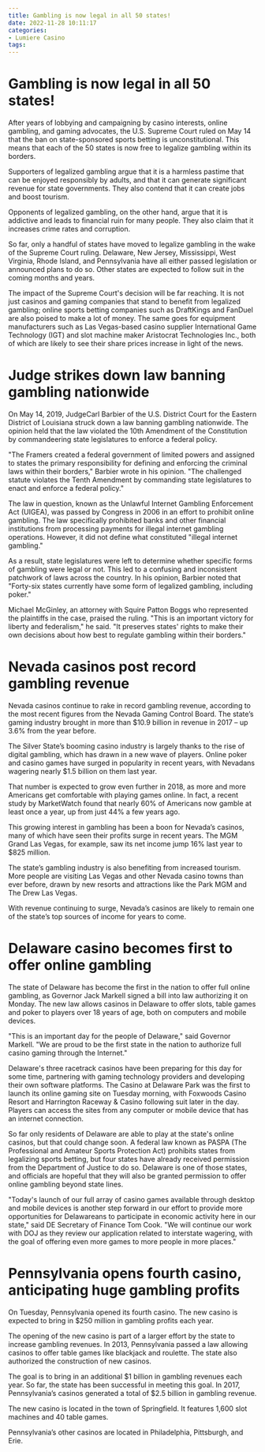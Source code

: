 ```yaml
---
title: Gambling is now legal in all 50 states!
date: 2022-11-28 10:11:17
categories:
- Lumiere Casino
tags:
---
```



#  Gambling is now legal in all 50 states!

After years of lobbying and campaigning by casino interests, online gambling, and gaming advocates, the U.S. Supreme Court ruled on May 14 that the ban on state-sponsored sports betting is unconstitutional. This means that each of the 50 states is now free to legalize gambling within its borders.

Supporters of legalized gambling argue that it is a harmless pastime that can be enjoyed responsibly by adults, and that it can generate significant revenue for state governments. They also contend that it can create jobs and boost tourism.

Opponents of legalized gambling, on the other hand, argue that it is addictive and leads to financial ruin for many people. They also claim that it increases crime rates and corruption.

So far, only a handful of states have moved to legalize gambling in the wake of the Supreme Court ruling. Delaware, New Jersey, Mississippi, West Virginia, Rhode Island, and Pennsylvania have all either passed legislation or announced plans to do so. Other states are expected to follow suit in the coming months and years.

The impact of the Supreme Court's decision will be far reaching. It is not just casinos and gaming companies that stand to benefit from legalized gambling; online sports betting companies such as DraftKings and FanDuel are also poised to make a lot of money. The same goes for equipment manufacturers such as Las Vegas-based casino supplier International Game Technology (IGT) and slot machine maker Aristocrat Technologies Inc., both of which are likely to see their share prices increase in light of the news.

#  Judge strikes down law banning gambling nationwide

On May 14, 2019, JudgeCarl Barbier of the U.S. District Court for the Eastern District of Louisiana struck down a law banning gambling nationwide. The opinion held that the law violated the 10th Amendment of the Constitution by commandeering state legislatures to enforce a federal policy.

"The Framers created a federal government of limited powers and assigned to states the primary responsibility for defining and enforcing the criminal laws within their borders," Barbier wrote in his opinion. "The challenged statute violates the Tenth Amendment by commanding state legislatures to enact and enforce a federal policy."

The law in question, known as the Unlawful Internet Gambling Enforcement Act (UIGEA), was passed by Congress in 2006 in an effort to prohibit online gambling. The law specifically prohibited banks and other financial institutions from processing payments for illegal internet gambling operations. However, it did not define what constituted "illegal internet gambling."

As a result, state legislatures were left to determine whether specific forms of gambling were legal or not. This led to a confusing and inconsistent patchwork of laws across the country. In his opinion, Barbier noted that "Forty-six states currently have some form of legalized gambling, including poker."

Michael McGinley, an attorney with Squire Patton Boggs who represented the plaintiffs in the case, praised the ruling. "This is an important victory for liberty and federalism," he said. "It preserves states' rights to make their own decisions about how best to regulate gambling within their borders."

#  Nevada casinos post record gambling revenue

Nevada casinos continue to rake in record gambling revenue, according to the most recent figures from the Nevada Gaming Control Board. The state’s gaming industry brought in more than $10.9 billion in revenue in 2017 – up 3.6% from the year before.

The Silver State’s booming casino industry is largely thanks to the rise of digital gambling, which has drawn in a new wave of players. Online poker and casino games have surged in popularity in recent years, with Nevadans wagering nearly $1.5 billion on them last year.

That number is expected to grow even further in 2018, as more and more Americans get comfortable with playing games online. In fact, a recent study by MarketWatch found that nearly 60% of Americans now gamble at least once a year, up from just 44% a few years ago.

This growing interest in gambling has been a boon for Nevada’s casinos, many of which have seen their profits surge in recent years. The MGM Grand Las Vegas, for example, saw its net income jump 16% last year to $825 million.

The state’s gambling industry is also benefiting from increased tourism. More people are visiting Las Vegas and other Nevada casino towns than ever before, drawn by new resorts and attractions like the Park MGM and The Drew Las Vegas.

With revenue continuing to surge, Nevada’s casinos are likely to remain one of the state’s top sources of income for years to come.

#  Delaware casino becomes first to offer online gambling

The state of Delaware has become the first in the nation to offer full online gambling, as Governor Jack Markell signed a bill into law authorizing it on Monday. The new law allows casinos in Delaware to offer slots, table games and poker to players over 18 years of age, both on computers and mobile devices.

"This is an important day for the people of Delaware," said Governor Markell. "We are proud to be the first state in the nation to authorize full casino gaming through the Internet."

Delaware's three racetrack casinos have been preparing for this day for some time, partnering with gaming technology providers and developing their own software platforms. The Casino at Delaware Park was the first to launch its online gaming site on Tuesday morning, with Foxwoods Casino Resort and Harrington Raceway & Casino following suit later in the day. Players can access the sites from any computer or mobile device that has an internet connection.

So far only residents of Delaware are able to play at the state's online casinos, but that could change soon. A federal law known as PASPA (The Professional and Amateur Sports Protection Act) prohibits states from legalizing sports betting, but four states have already received permission from the Department of Justice to do so. Delaware is one of those states, and officials are hopeful that they will also be granted permission to offer online gambling beyond state lines.

"Today's launch of our full array of casino games available through desktop and mobile devices is another step forward in our effort to provide more opportunities for Delawareans to participate in economic activity here in our state," said DE Secretary of Finance Tom Cook. "We will continue our work with DOJ as they review our application related to interstate wagering, with the goal of offering even more games to more people in more places."

#  Pennsylvania opens fourth casino, anticipating huge gambling profits

On Tuesday, Pennsylvania opened its fourth casino. The new casino is expected to bring in $250 million in gambling profits each year.

The opening of the new casino is part of a larger effort by the state to increase gambling revenues. In 2013, Pennsylvania passed a law allowing casinos to offer table games like blackjack and roulette. The state also authorized the construction of new casinos.

The goal is to bring in an additional $1 billion in gambling revenues each year. So far, the state has been successful in meeting this goal. In 2017, Pennsylvania’s casinos generated a total of $2.5 billion in gambling revenue.

The new casino is located in the town of Springfield. It features 1,600 slot machines and 40 table games.

Pennsylvania’s other casinos are located in Philadelphia, Pittsburgh, and Erie.